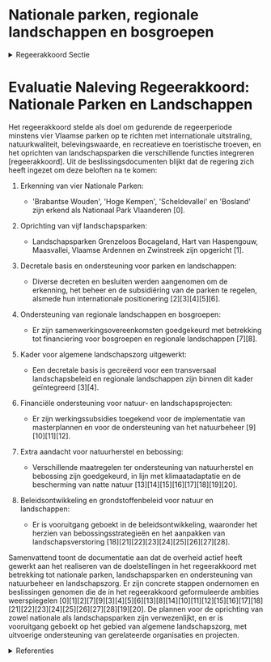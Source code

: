 # Nationale parken, regionale landschappen en bosgroepen

<details>
        <summary>Regeerakkoord Sectie </summary>
        <p>2.3.5 Nationale parken, regionale landschappen en bosgroepen Tijdens deze regeerperiode richten we minstens een viertal Vlaamse parken op: omvangrijke gebieden met internationale uitstraling, een uitzonderlijke natuur en een unieke belevings-waarde, die een troef vormen het vlak van recre-atie en toerisme. We hanteren hierbij objectieve criteria op maat van Vlaanderen en die een voldoende hoge kwaliteit garanderen. We zorgen voor eenheid van beheer en streven naar het creëren van territoriale verbindingen. Daarnaast maken we werk van de oprichting van landschapsparken: gebieden met een uitge-sproken landschapskwaliteit, waarin vanuit een integrale visie ruimte is voor recreatie, natuur, landbouw, wonen, bedrijvigheid en toerisme. De Vlaamse overheid erkent de rol van de Regionale Landschappen en van de Bosgroepen, en zal die verder ondersteunen. </p>
        </details> 

# Evaluatie Naleving Regeerakkoord: Nationale Parken en Landschappen

Het regeerakkoord stelde als doel om gedurende de regeerperiode minstens vier Vlaamse parken op te richten met internationale uitstraling, natuurkwaliteit, belevingswaarde, en recreatieve en toeristische troeven, en het oprichten van landschapsparken die verschillende functies integreren [regeerakkoord]. Uit de beslissingsdocumenten blijkt dat de regering zich heeft ingezet om deze beloften na te komen:

1. Erkenning van vier Nationale Parken:
   - 'Brabantse Wouden', 'Hoge Kempen', 'Scheldevallei' en 'Bosland' zijn erkend als Nationaal Park Vlaanderen \[0\].

2. Oprichting van vijf landschapsparken:
   - Landschapsparken Grenzeloos Bocageland, Hart van Haspengouw, Maasvallei, Vlaamse Ardennen en Zwinstreek zijn opgericht \[1\].

3. Decretale basis en ondersteuning voor parken en landschappen:
   - Diverse decreten en besluiten werden aangenomen om de erkenning, het beheer en de subsidiëring van de parken te regelen, alsmede hun internationale positionering \[2\]\[3\]\[4\]\[5\]\[6\].

4. Ondersteuning van regionale landschappen en bosgroepen:
   - Er zijn samenwerkingsovereenkomsten goedgekeurd met betrekking tot financiering voor bosgroepen en regionale landschappen \[7\]\[8\].

5. Kader voor algemene landschapszorg uitgewerkt:
   - Een decretale basis is gecreëerd voor een transversaal landschapsbeleid en regionale landschappen zijn binnen dit kader geïntegreerd \[3\]\[4\].

6. Financiële ondersteuning voor natuur- en landschapsprojecten:
   - Er zijn werkingssubsidies toegekend voor de implementatie van masterplannen en voor de ondersteuning van het natuurbeheer \[9\]\[10\]\[11\]\[12\].

7. Extra aandacht voor natuurherstel en bebossing:
   - Verschillende maatregelen ter ondersteuning van natuurherstel en bebossing zijn goedgekeurd, in lijn met klimaatadaptatie en de bescherming van natte natuur \[13\]\[14\]\[15\]\[16\]\[17\]\[18\]\[19\]\[20\].

8. Beleidsontwikkeling en grondstoffenbeleid voor natuur en landschappen:
   - Er is vooruitgang geboekt in de beleidsontwikkeling, waaronder het herzien van bebossingsstrategieën en het aanpakken van landschapsverstoring \[18\]\[21\]\[22\]\[23\]\[24\]\[25\]\[26\]\[27\]\[28\].

Samenvattend toont de documentatie aan dat de overheid actief heeft gewerkt aan het realiseren van de doelstellingen in het regeerakkoord met betrekking tot nationale parken, landschapsparken en ondersteuning van natuurbeheer en landschapszorg. Er zijn concrete stappen ondernomen en beslissingen genomen die de in het regeerakkoord geformuleerde ambities weerspiegelen \[0\]\[1\]\[2\]\[7\]\[9\]\[3\]\[4\]\[5\]\[6\]\[13\]\[8\]\[14\]\[10\]\[11\]\[12\]\[15\]\[16\]\[17\]\[18\]\[21\]\[22\]\[23\]\[24\]\[25\]\[26\]\[27\]\[28\]\[19\]\[20\]. De plannen voor de oprichting van zowel nationale als landschapsparken zijn verwezenlijkt, en er is vooruitgang geboekt op het gebied van algemene landschapszorg, met uitvoerige ondersteuning van gerelateerde organisaties en projecten.

<details>
        <summary> Referenties</summary>
        **[\[0\]](https://beslissingenvlaamseregering.vlaanderen.be/?search=Erkenning%20Nationale%20Parken%20%27Brabantse%20Wouden%27%2C%20%27Hoge%20Kempen%27%2C%20%27Scheldevallei%27%20en%20%27Bosland%27&dateOption=select&startDate=2023-10-13T08%3A00%3A00Z&endDate=2023-10-13T08%3A00%3A00Z)** : **(2023-10-13)** Erkenning Nationale Parken 'Brabantse Wouden', 'Hoge Kempen', 'Scheldevallei' en 'Bosland' 

**[\[1\]](https://beslissingenvlaamseregering.vlaanderen.be/?search=Erkenning%20landschapsparken%20Grenzeloos%20Bocageland%2C%20Hart%20van%20Haspengouw%2C%20Maasvallei%2C%20Vlaamse%20Ardennen%20en%20Zwinstreek&dateOption=select&startDate=2023-10-13T08%3A00%3A00Z&endDate=2023-10-13T08%3A00%3A00Z)** : **(2023-10-13)** Erkenning landschapsparken Grenzeloos Bocageland, Hart van Haspengouw, Maasvallei, Vlaamse Ardennen en Zwinstreek 

**[\[2\]](https://beslissingenvlaamseregering.vlaanderen.be/?search=Algemene%20erkennings-%20en%20subsidi%C3%ABringsvoorwaarden%20Vlaamse%20Parken%3A%20uitvoeringsbesluit%20decreet%20Vlaamse%20Parken%20en%20algemene%20landschapszorg&dateOption=select&startDate=2023-07-14T08%3A00%3A00Z&endDate=2023-07-14T08%3A00%3A00Z)** : **(2023-07-14)** Algemene erkennings- en subsidiëringsvoorwaarden Vlaamse Parken: uitvoeringsbesluit decreet Vlaamse Parken en algemene landschapszorg 

**[\[3\]](https://beslissingenvlaamseregering.vlaanderen.be/?search=Vlaamse%20Parken%20en%20algemene%20landschapszorg%3A%20goedkeuring%20ontwerpdecreet&dateOption=select&startDate=2023-03-31T08%3A00%3A00Z&endDate=2023-03-31T08%3A00%3A00Z)** : **(2023-03-31)** Vlaamse Parken en algemene landschapszorg: goedkeuring ontwerpdecreet 

**[\[4\]](https://beslissingenvlaamseregering.vlaanderen.be/?search=Decreet%20Vlaamse%20Parken%20en%20algemene%20landschapszorg&dateOption=select&startDate=2023-06-09T08%3A00%3A00Z&endDate=2023-06-09T08%3A00%3A00Z)** : **(2023-06-09)** Decreet Vlaamse Parken en algemene landschapszorg 

**[\[5\]](https://beslissingenvlaamseregering.vlaanderen.be/?search=Algemene%20erkennings-%20en%20subsidi%C3%ABringsvoorwaarden%20Vlaamse%20Parken&dateOption=select&startDate=2023-04-28T08%3A00%3A00Z&endDate=2023-04-28T08%3A00%3A00Z)** : **(2023-04-28)** Algemene erkennings- en subsidiëringsvoorwaarden Vlaamse Parken 

**[\[6\]](https://beslissingenvlaamseregering.vlaanderen.be/?search=Vlaamse%20Parken%20en%20algemene%20landschapszorg%3A%20voorontwerp%20decreet&dateOption=select&startDate=2022-10-21T08%3A00%3A00Z&endDate=2022-10-21T08%3A00%3A00Z)** : **(2022-10-21)** Vlaamse Parken en algemene landschapszorg: voorontwerp decreet 

**[\[7\]](https://beslissingenvlaamseregering.vlaanderen.be/?search=Projectfinanciering%20Bosgroepen%20en%20Regionale%20Landschappen&dateOption=select&startDate=2019-12-20T09%3A00%3A00Z&endDate=2019-12-20T09%3A00%3A00Z)** : **(2019-12-20)** Projectfinanciering Bosgroepen en Regionale Landschappen 

**[\[8\]](https://beslissingenvlaamseregering.vlaanderen.be/?search=Ontwerp%20van%20samenwerkingsovereenkomst%20Regionale%20Landschappen%20ter%20ondersteuning%20van%20hun%20bijdrage%20aan%20de%20uitvoering%20van%20het%20Vlaams%20Klimaatadaptatieplan&dateOption=select&startDate=2023-08-31T08%3A00%3A00Z&endDate=2023-08-31T08%3A00%3A00Z)** : **(2023-08-31)** Ontwerp van samenwerkingsovereenkomst Regionale Landschappen ter ondersteuning van hun bijdrage aan de uitvoering van het Vlaams Klimaatadaptatieplan 

**[\[9\]](https://beslissingenvlaamseregering.vlaanderen.be/?search=Regionaal%20landschap%20Kempen%20en%20Maasland%3A%20werkingssubsidie%20vernieuwd%20Nationaal%20Park%20Bureau%20Hoge%20Kempen&dateOption=select&startDate=2020-12-18T09%3A00%3A00Z&endDate=2020-12-18T09%3A00%3A00Z)** : **(2020-12-18)** Regionaal landschap Kempen en Maasland: werkingssubsidie vernieuwd Nationaal Park Bureau Hoge Kempen 

**[\[10\]](https://beslissingenvlaamseregering.vlaanderen.be/?search=Vlaams%20standpunt%20Natuurherstelwet&dateOption=select&startDate=2023-04-21T08%3A00%3A00Z&endDate=2023-04-21T08%3A00%3A00Z)** : **(2023-04-21)** Vlaams standpunt Natuurherstelwet 

**[\[11\]](https://beslissingenvlaamseregering.vlaanderen.be/?search=Regionaal%20landschap%20Kempen%20en%20Maasland%3A%20werkingssubsidie%20Nationaal%20Park%20Bureau%202021&dateOption=select&startDate=2021-06-25T08%3A00%3A00Z&endDate=2021-06-25T08%3A00%3A00Z)** : **(2021-06-25)** Regionaal landschap Kempen en Maasland: werkingssubsidie Nationaal Park Bureau 2021 

**[\[12\]](https://beslissingenvlaamseregering.vlaanderen.be/?search=Regionaal%20landschap%20Kempen%20en%20Maasland%3A%20subsidie%20werkingsjaar%202022&dateOption=select&startDate=2022-06-03T08%3A00%3A00Z&endDate=2022-06-03T08%3A00%3A00Z)** : **(2022-06-03)** Regionaal landschap Kempen en Maasland: subsidie werkingsjaar 2022 

**[\[13\]](https://beslissingenvlaamseregering.vlaanderen.be/?search=Verlenging%20verhoogde%20subsidi%C3%ABring%20van%20planning%2C%20ontwikkeling%20en%20uitvoering%20van%20ge%C3%AFntegreerd%20natuurbeheer&dateOption=select&startDate=2023-03-17T09%3A00%3A00Z&endDate=2023-03-17T09%3A00%3A00Z)** : **(2023-03-17)** Verlenging verhoogde subsidiëring van planning, ontwikkeling en uitvoering van geïntegreerd natuurbeheer 

**[\[14\]](https://beslissingenvlaamseregering.vlaanderen.be/?search=Verlenging%20verhoogde%20subsidi%C3%ABring%20van%20planning%2C%20ontwikkeling%20en%20uitvoering%20van%20ge%C3%AFntegreerd%20natuurbeheer&dateOption=select&startDate=2023-06-30T08%3A00%3A00Z&endDate=2023-06-30T08%3A00%3A00Z)** : **(2023-06-30)** Verlenging verhoogde subsidiëring van planning, ontwikkeling en uitvoering van geïntegreerd natuurbeheer 

**[\[15\]](https://beslissingenvlaamseregering.vlaanderen.be/?search=Bosuitbreidingsdecreet&dateOption=select&startDate=2022-05-13T08%3A00%3A00Z&endDate=2022-05-13T08%3A00%3A00Z)** : **(2022-05-13)** Bosuitbreidingsdecreet 

**[\[16\]](https://beslissingenvlaamseregering.vlaanderen.be/?search=Bosuitbreidingsdecreet&dateOption=select&startDate=2021-07-19T18%3A30%3A00Z&endDate=2021-07-19T18%3A30%3A00Z)** : **(2021-07-19)** Bosuitbreidingsdecreet 

**[\[17\]](https://beslissingenvlaamseregering.vlaanderen.be/?search=Bosuitbreidingsdecreet&dateOption=select&startDate=2022-02-18T09%3A00%3A00Z&endDate=2022-02-18T09%3A00%3A00Z)** : **(2022-02-18)** Bosuitbreidingsdecreet 

**[\[18\]](https://beslissingenvlaamseregering.vlaanderen.be/?search=Plan%20Vlaamse%20Veerkracht%3A%20Ontsnipperen%20Vlaams%20landschap&dateOption=select&startDate=2021-07-16T06%3A00%3A00Z&endDate=2021-07-16T06%3A00%3A00Z)** : **(2021-07-16)** Plan Vlaamse Veerkracht: Ontsnipperen Vlaams landschap 

**[\[19\]](https://beslissingenvlaamseregering.vlaanderen.be/?search=Subsidi%C3%ABring%20bebossing&dateOption=select&startDate=2020-10-30T09%3A00%3A00Z&endDate=2020-10-30T09%3A00%3A00Z)** : **(2020-10-30)** Subsidiëring bebossing 

**[\[20\]](https://beslissingenvlaamseregering.vlaanderen.be/?search=Subsidi%C3%ABring%20bebossing&dateOption=select&startDate=2020-09-18T08%3A00%3A00Z&endDate=2020-09-18T08%3A00%3A00Z)** : **(2020-09-18)** Subsidiëring bebossing 

**[\[21\]](https://beslissingenvlaamseregering.vlaanderen.be/?search=Vaststellen%20takenpakket%20voor%20technisch%20beheer%20openbare%20bossen%20en%20terreinen%20onder%20natuurbeheer&dateOption=select&startDate=2023-12-22T09%3A00%3A00Z&endDate=2023-12-22T09%3A00%3A00Z)** : **(2023-12-22)** Vaststellen takenpakket voor technisch beheer openbare bossen en terreinen onder natuurbeheer 

**[\[22\]](https://beslissingenvlaamseregering.vlaanderen.be/?search=Vaststellen%20takenpakket%20technisch%20beheer%20openbare%20bossen%20en%20terreinen&dateOption=select&startDate=2023-10-06T08%3A00%3A00Z&endDate=2023-10-06T08%3A00%3A00Z)** : **(2023-10-06)** Vaststellen takenpakket technisch beheer openbare bossen en terreinen 

**[\[23\]](https://beslissingenvlaamseregering.vlaanderen.be/?search=Voorlopige%20vaststelling%20GRUP%20%27Vinderhoutse%20Bossen%2C%20vallei%20van%20de%20Oude%20Kale%20en%20Appensvoorde%27&dateOption=select&startDate=2021-03-12T09%3A00%3A00Z&endDate=2021-03-12T09%3A00%3A00Z)** : **(2021-03-12)** Voorlopige vaststelling GRUP 'Vinderhoutse Bossen, vallei van de Oude Kale en Appensvoorde' 

**[\[24\]](https://beslissingenvlaamseregering.vlaanderen.be/?search=Vaststelling%20gewestelijk%20ruimtelijk%20uitvoeringsplan%20%E2%80%98Regionaalstedelijk%20gebied%20Mechelen%E2%80%99&dateOption=select&startDate=2022-11-10T07%3A00%3A00Z&endDate=2022-11-10T07%3A00%3A00Z)** : **(2022-11-10)** Vaststelling gewestelijk ruimtelijk uitvoeringsplan ‘Regionaalstedelijk gebied Mechelen’ 

**[\[25\]](https://beslissingenvlaamseregering.vlaanderen.be/?search=Ge%C3%AFntegreerd%20planningsproces%20gewestelijk%20ruimtelijk%20uitvoeringsplan%20%E2%80%98Kasteelpark%20de%20Merode%E2%80%99%3A%20goedkeuring%20startnota%202&dateOption=select&startDate=2021-04-30T08%3A00%3A00Z&endDate=2021-04-30T08%3A00%3A00Z)** : **(2021-04-30)** Geïntegreerd planningsproces gewestelijk ruimtelijk uitvoeringsplan ‘Kasteelpark de Merode’: goedkeuring startnota 2 

**[\[26\]](https://beslissingenvlaamseregering.vlaanderen.be/?search=Vasstelling%20landinrichtingsplan%20%E2%80%98Onthaal%20en%20Beleving%20-%20fase%201%E2%80%99&dateOption=select&startDate=2021-12-17T09%3A00%3A00Z&endDate=2021-12-17T09%3A00%3A00Z)** : **(2021-12-17)** Vasstelling landinrichtingsplan ‘Onthaal en Beleving - fase 1’ 

**[\[27\]](https://beslissingenvlaamseregering.vlaanderen.be/?search=Plan%20Vlaamse%20Veerkracht%3A%20Subsidi%C3%ABring%20toeristische%20projecten%20%27Vlaamse%20Meesters%27%2C%20%27natuur%27%20en%20%27culinaire%20belevingen%27&dateOption=select&startDate=2022-04-22T08%3A00%3A00Z&endDate=2022-04-22T08%3A00%3A00Z)** : **(2022-04-22)** Plan Vlaamse Veerkracht: Subsidiëring toeristische projecten 'Vlaamse Meesters', 'natuur' en 'culinaire belevingen' 

**[\[28\]](https://beslissingenvlaamseregering.vlaanderen.be/?search=Regiovorming%20met%20intergemeentelijke%20en%20bovenlokale%20samenwerking&dateOption=select&startDate=2020-10-09T08%3A00%3A00Z&endDate=2020-10-09T08%3A00%3A00Z)** : **(2020-10-09)** Regiovorming met intergemeentelijke en bovenlokale samenwerking 
        </details> 

